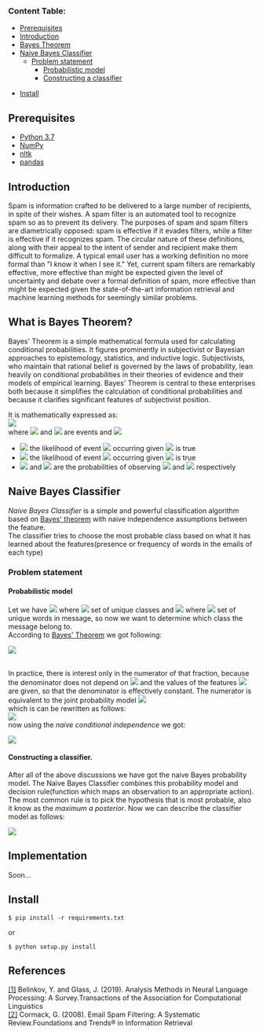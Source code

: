 ### Content Table:
- [Prerequisites](#prerequisites)  
- [Introduction](#introduction)  
- [Bayes Theorem](#what-is-bayes-theorem)  
- [Naive Bayes Classifier](#naive-bayes-classifier)
    * [Problem statement](#problem-statement)
        * [Probabilistic model](#probabilistic-model)
        * [Constructing a classifier](#constructing-a-classifier)
* [Install](#install)
## Prerequisites
* [Python 3.7](https://www.python.org/downloads/release/python-377/)
* [NumPy](https://numpy.org/)
* [nltk](https://www.nltk.org/)
* [pandas](https://pandas.pydata.org/)

## Introduction
Spam is information crafted to be delivered to a large number of recipients, 
in spite of their wishes. A spam filter is an automated 
tool to recognize spam so as to prevent its delivery. 
The purposes of spam and spam filters are diametrically opposed: 
spam is effective if it evades filters, 
while a filter is effective if it recognizes spam. 
The circular nature of these definitions, 
along with their appeal to the intent of sender 
and recipient make them difficult to formalize. 
A typical email user has a working definition no more 
formal than "I know it when I see it." Yet, current 
spam filters are remarkably effective, more effective 
than might be expected given the level of uncertainty and debate over a formal definition of spam, more effective than might be expected given the state-of-the-art information retrieval and machine learning methods for seemingly similar problems.

## What is Bayes Theorem?
Bayes' Theorem is a simple mathematical formula used for calculating conditional probabilities. 
It figures prominently in subjectivist or Bayesian approaches to epistemology, statistics, and inductive logic. 
Subjectivists, who maintain that rational belief is governed by the laws of probability, lean heavily on conditional 
probabilities in their theories of evidence and their models of empirical learning. Bayes' Theorem is central to these 
enterprises both because it simplifies the calculation of conditional probabilities and because it clarifies significant
features of subjectivist position.  

It is mathematically expressed as:   
<img src="https://render.githubusercontent.com/render/math?math=P(A|B) = \frac{P(B|A)P(A)}{P(B)}">
<br>
where <img src="https://render.githubusercontent.com/render/math?math=A"> 
and 
<img src="https://render.githubusercontent.com/render/math?math=B"> are events and <img src="https://render.githubusercontent.com/render/math?math=P(B)\ne 0">
* <img src="https://render.githubusercontent.com/render/math?math=P(A | B)"> the likelihood of event <img src="https://render.githubusercontent.com/render/math?math=A"> occurring given <img src="https://render.githubusercontent.com/render/math?math=B"> is true
* <img src="https://render.githubusercontent.com/render/math?math=P(B | A)"> the likelihood of event <img src="https://render.githubusercontent.com/render/math?math=B"> occurring given <img src="https://render.githubusercontent.com/render/math?math=A"> is true
* <img src="https://render.githubusercontent.com/render/math?math=P(A)"> and <img src="https://render.githubusercontent.com/render/math?math=P(B)"> are the probabilities of observing  <img src="https://render.githubusercontent.com/render/math?math=A"> and <img src="https://render.githubusercontent.com/render/math?math=B"> respectively
## Naive Bayes Classifier
_Naive Bayes Classifier_ is a simple and powerful classification algorithm based on [Bayes' theorem](#what-is-bayes-theorem) with naive independence assumptions between the feature.   
The classifier tries to choose the most probable class based on what it has learned about the features(presence or frequency of words in the emails of each type)
<br>
### Problem statement
#### Probabilistic model
Let we have <img src="https://render.githubusercontent.com/render/math?math=C = \{C_{1},C_{2},...,C_{k}\}"> where <img src="https://render.githubusercontent.com/render/math?math=C"> set of unique classes and <img src="https://render.githubusercontent.com/render/math?math=M=\{w_{1},w_{2},..., w_{n}\}"> where <img src="https://render.githubusercontent.com/render/math?math=M">
set of unique words in message, so now we want to determine which class the message belong to.
<br>According to [Bayes' Theorem](#what-is-bayes-theorem) we got following:

<img src="https://render.githubusercontent.com/render/math?math=P(C_{k} | M)= \frac{P(C_{k})P(M|C_{k})}{P(M)}">

<br>In practice, there is interest only in the numerator of that fraction, because the denominator does not depend on 
<img src="https://render.githubusercontent.com/render/math?math=C_{k}"> 
and the values of the features <img src="https://render.githubusercontent.com/render/math?math=M"> are given, so that the denominator is effectively constant. 
The numerator is equivalent to the joint probability model <img src="https://render.githubusercontent.com/render/math?math=P(C_{k}|w_{1},w_{2},w_{3},...,w_{n})"> 
<br>which is can be rewritten as follows:<br>
<img src="https://render.githubusercontent.com/render/math?math=P(C_{k}|w_{1},w_{2},w_{3},...,w_{n}) = P(w_{1} \cap w_{2} \cap w_{3} \cap ... \cap w_{n}| C_{k})P(C_{K})"> 
<br>now using the _naive conditional independence_ we got: <br>

<img src="https://render.githubusercontent.com/render/math?math=P(C_{k}|w_{1},w_{2},w_{3},...,w_{n}) = P(w_{1}|C_{k})P(w_{2}|C_{k})P(C_{k}| w_{3})...P(w_{n}| C_{k})P(C_{K})"> 

#### Constructing a classifier.
After all of the above discussions we have got the naive Bayes probability model. The Naive Bayes Classifier combines this probability model and decision rule(function which maps an observation to an appropriate action).
<br>The most common rule is to pick the hypothesis that is most probable, also it know as the _maximum a posterior_. Now we can describe the classifier model as follows:
<br>

   <img src="https://render.githubusercontent.com/render/math?math=\hat{c} = argmaxP(C_{k})\prod_{i = 1}^{n}{P(w_{i}|C_{k})}"> 

## Implementation
 Soon...
## Install
    $ pip install -r requirements.txt
    
or
    
    $ python setup.py install
## References
[[1]](https://www.aclweb.org/anthology/Q19-1004.pdf) Belinkov, Y. and Glass, J. (2019). Analysis Methods in Neural Language Processing: A Survey.Transactions of the Association for Computational Linguistics<br>
[[2]](https://books.google.ru/books/about/Email_Spam_Filtering.html?id=h6AYzY-yWZ8C&redir_esc=y) Cormack, G. (2008). Email Spam Filtering: A Systematic Review.Foundations and Trends® in Information Retrieval
